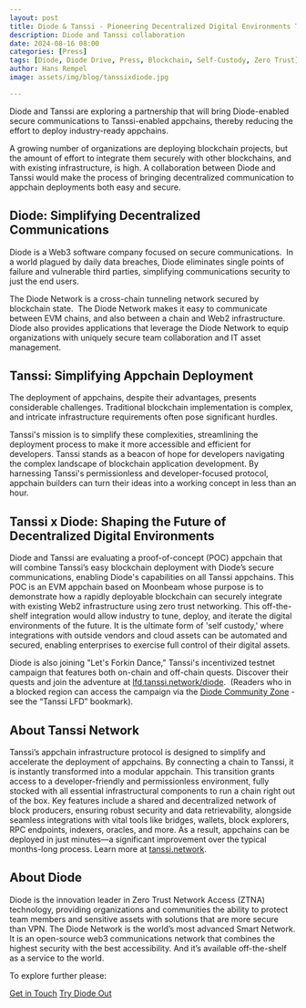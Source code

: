 ```yaml
---
layout: post
title: Diode & Tanssi - Pioneering Decentralized Digital Environments Through Appchain Deployment
description: Diode and Tanssi collaboration 
date: 2024-08-16 08:00
categories: [Press]
tags: [Diode, Diode Drive, Press, Blockchain, Self-Custody, Zero Trust]
author: Hans Rempel
image: assets/img/blog/tanssixdiode.jpg

---
```


Diode and Tanssi are exploring a partnership that will bring Diode-enabled secure communications to Tanssi-enabled appchains, thereby reducing the effort to deploy industry-ready appchains. 

A growing number of organizations are deploying blockchain projects, but the amount of effort to integrate them securely with other blockchains, and with existing infrastructure, is high. A collaboration between Diode and Tanssi would make the process of bringing decentralized communication to appchain deployments both easy and secure. 

## Diode: Simplifying Decentralized Communications

Diode is a Web3 software company focused on secure communications.  In a world plagued by daily data breaches, Diode eliminates single points of failure and vulnerable third parties, simplifying communications security to just the end users.

The Diode Network is a cross-chain tunneling network secured by blockchain state.  The Diode Network makes it easy to communicate between EVM chains, and also between a chain and Web2 infrastructure.  Diode also provides applications that leverage the Diode Network to equip organizations with uniquely secure team collaboration and IT asset management.  

## Tanssi: Simplifying Appchain Deployment

The deployment of appchains, despite their advantages, presents considerable challenges. Traditional blockchain implementation is complex, and intricate infrastructure requirements often pose significant hurdles.   

Tanssi's mission is to simplify these complexities, streamlining the deployment process to make it more accessible and efficient for developers. Tanssi stands as a beacon of hope for developers navigating the complex landscape of blockchain application development. By harnessing Tanssi's permissionless and developer-focused protocol, appchain builders can turn their ideas into a working concept in less than an hour.

## Tanssi x Diode: Shaping the Future of Decentralized Digital Environments

Diode and Tanssi are evaluating a proof-of-concept (POC) appchain that will combine Tanssi’s easy blockchain deployment with Diode’s secure communications, enabling Diode's capabilities on all Tanssi appchains. This POC is an EVM appchain based on Moonbeam whose purpose is to demonstrate how a rapidly deployable blockchain can securely integrate with existing Web2 infrastructure using zero trust networking. This off-the-shelf integration would allow industry to tune, deploy, and iterate the digital environments of the future. It is the ultimate form of 'self custody,' where integrations with outside vendors and cloud assets can be automated and secured, enabling enterprises to exercise full control of their digital assets.

Diode is also joining "Let's Forkin Dance," Tanssi's incentivized testnet campaign that features both on-chain and off-chain quests. Discover their quests and join the adventure at [lfd.tanssi.network/diode](https://lfd.tanssi.network/diode).  (Readers who in a blocked region can access the campaign via the [Diode Community Zone](https://diode.io/joinzone/#tB0kOiAdLwJs7CGXhZXtWy4VlVWhqb094hgKktTOCkJFF-8VMA91SoferyZv) - see the “Tanssi LFD” bookmark).

## About Tanssi Network

Tanssi’s appchain infrastructure protocol is designed to simplify and accelerate the deployment of appchains. By connecting a chain to Tanssi, it is instantly transformed into a modular appchain. This transition grants access to a developer-friendly and permissionless environment, fully stocked with all essential infrastructural components to run a chain right out of the box. Key features include a shared and decentralized network of block producers, ensuring robust security and data retrievability, alongside seamless integrations with vital tools like bridges, wallets, block explorers, RPC endpoints, indexers, oracles, and more. As a result, appchains can be deployed in just minutes—a significant improvement over the typical months-long process. Learn more at [tanssi.network](https://www.tanssi.network/).

## About Diode

Diode is the innovation leader in Zero Trust Network Access (ZTNA) technology, providing organizations and communities the ability to protect team members and sensitive assets with solutions that are more secure than VPN. The Diode Network is the world’s most advanced Smart Network. It is an open-source web3 communications network that combines the highest security with the best accessibility. And it’s available off-the-shelf as a service to the world.


To explore further please:
<div class="story__buttons">
  <a href="{{"https://contactdiode.paperform.co"}}" class="btn" target="">Get in Touch</a>
  <a href="#download-app" class="btn popup-open" target="">Try Diode Out</a>
</div>
